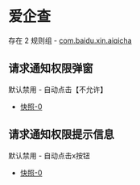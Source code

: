 # 爱企查

存在 2 规则组 - [com.baidu.xin.aiqicha](/src/apps/com.baidu.xin.aiqicha.ts)

## 请求通知权限弹窗

默认禁用 - 自动点击【不允许】

- [快照-0](https://i.gkd.li/import/12755733)

## 请求通知权限提示信息

默认禁用 - 自动点击x按钮

- [快照-0](https://i.gkd.li/import/12755756)
